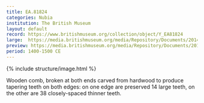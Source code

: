 ```yaml
---
title: EA.81824
categories: Nubia
institution: The British Museum
layout: default
record: https://www.britishmuseum.org/collection/object/Y_EA81824
large:  https://media.britishmuseum.org/media/Repository/Documents/2014_11/5_12/cbd4fe9a_a908_44ed_ae5c_a3da00c67bef/mid_01195942_001.jpg
preview: https://media.britishmuseum.org/media/Repository/Documents/2014_11/5_12/cbd4fe9a_a908_44ed_ae5c_a3da00c67bef/small_01195942_001.jpg
period: 1400-1500 CE
---
```

{% include structure/image.html %}

Wooden comb, broken at both ends carved from hardwood to produce tapering teeth on both edges: on one edge are preserved 14 large teeth, on the other are 38 closely-spaced thinner teeth.
